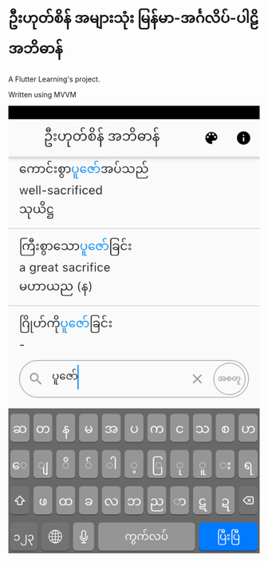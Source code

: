 # ဦးဟုတ်စိန် အများသုံး မြန်မာ-အင်္ဂလိပ်-ပါဠိ အဘိဓာန်

A Flutter Learning's project.

Written using MVVM

![photo](mep_screenshot.png)

